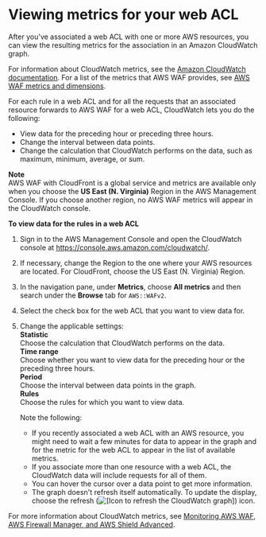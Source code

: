 # Viewing metrics for your web ACL<a name="web-acl-testing-view-metrics"></a>

After you've associated a web ACL with one or more AWS resources, you can view the resulting metrics for the association in an Amazon CloudWatch graph\. 

For information about CloudWatch metrics, see the [Amazon CloudWatch documentation](https://docs.aws.amazon.com/AmazonCloudWatch/)\. For a list of the metrics that AWS WAF provides, see [AWS WAF metrics and dimensions](monitoring-cloudwatch.md#waf-metrics)\.

For each rule in a web ACL and for all the requests that an associated resource forwards to AWS WAF for a web ACL, CloudWatch lets you do the following:
+ View data for the preceding hour or preceding three hours\.
+ Change the interval between data points\.
+ Change the calculation that CloudWatch performs on the data, such as maximum, minimum, average, or sum\.

**Note**  
AWS WAF with CloudFront is a global service and metrics are available only when you choose the **US East \(N\. Virginia\)** Region in the AWS Management Console\. If you choose another region, no AWS WAF metrics will appear in the CloudWatch console\.

**To view data for the rules in a web ACL**

1. Sign in to the AWS Management Console and open the CloudWatch console at [https://console\.aws\.amazon\.com/cloudwatch/](https://console.aws.amazon.com/cloudwatch/)\.

1. If necessary, change the Region to the one where your AWS resources are located\. For CloudFront, choose the US East \(N\. Virginia\) Region\.

1. In the navigation pane, under **Metrics**, choose **All metrics** and then search under the **Browse** tab for `AWS::WAFv2`\. 

1. Select the check box for the web ACL that you want to view data for\.

1. Change the applicable settings:  
**Statistic**  
Choose the calculation that CloudWatch performs on the data\.  
**Time range**  
Choose whether you want to view data for the preceding hour or the preceding three hours\.  
**Period**  
Choose the interval between data points in the graph\.  
**Rules**  
Choose the rules for which you want to view data\.

   Note the following:
   + If you recently associated a web ACL with an AWS resource, you might need to wait a few minutes for data to appear in the graph and for the metric for the web ACL to appear in the list of available metrics\.
   + If you associate more than one resource with a web ACL, the CloudWatch data will include requests for all of them\.
   + You can hover the cursor over a data point to get more information\.
   + The graph doesn't refresh itself automatically\. To update the display, choose the refresh \(![\[Icon to refresh the CloudWatch graph\]](http://docs.aws.amazon.com/waf/latest/developerguide/images/cloudwatch-refresh-icon.png)\) icon\.

For more information about CloudWatch metrics, see [Monitoring AWS WAF, AWS Firewall Manager, and AWS Shield Advanced](monitoring_overview.md)\. 